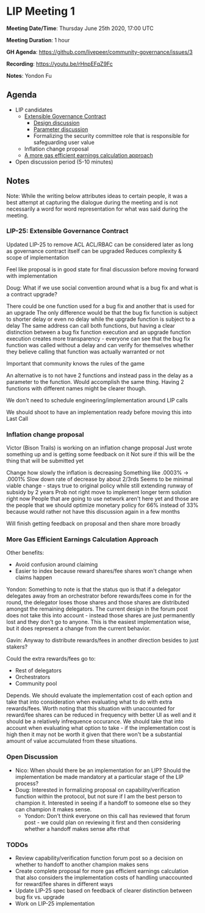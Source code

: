 # LIP Meeting 1

**Meeting Date/Time**: Thursday June 25th 2020, 17:00 UTC

**Meeting Duration**: 1 hour

**GH Agenda**: https://github.com/livepeer/community-governance/issues/3

**Recording**: https://youtu.be/rHnpEFqZ9Fc

**Notes**: Yondon Fu

## Agenda
<!-- Meeting agenda -->

- LIP candidates
    - [Extensible Governance Contract](https://github.com/livepeer/LIPs/blob/master/LIPs/LIP-25.md)
        - [Design discussion](https://github.com/livepeer/LIPs/issues/25)
        - [Parameter discussion](https://github.com/livepeer/LIPs/issues/30)
        - Formalizing the security committee role that is responsible for safeguarding user value
    - Inflation change proposal
    - [A more gas efficient earnings calculation approach](https://forum.livepeer.org/t/a-more-gas-efficient-earnings-calculation-approach/1097)
- Open discussion period (5-10 minutes)

## Notes

Note: While the writing below attributes ideas to certain people, it was a best attempt at capturing the dialogue during the meeting and is not necessarily a word for word representation for what was said during the meeting.

### LIP-25: Extensible Governance Contract

Updated LIP-25 to remove ACL
ACL/RBAC can be considered later as long as governance contract itself can be upgraded
Reduces complexity & scope of implementation

Feel like proposal is in good state for final discussion before moving forward with implementation

Doug: What if we use social convention around what is a bug fix and what is a contract upgrade?

There could be one function used for a bug fix and another that is used for an upgrade
The only difference would be that the bug fix function is subject to shorter delay or even no delay while the upgrade function is subject to a delay
The same address can call both functions, but having a clear distinction between a bug fix function execution and an upgrade function execution creates more transparency - everyone can see that the bug fix function was called without a delay and can verify for themselves whether they believe calling that function was actually warranted or not

Important that community knows the rules of the game

An alternative is to not have 2 functions and instead pass in the delay as a parameter to the function. Would accomplish the same thing. Having 2 functions with different names might be clearer though.

We don't need to schedule engineering/implementation around LIP calls

We should shoot to have an implementation ready before moving this into Last Call

### Inflation change proposal

Victor (Bison Trails) is working on an inflation change proposal
Just wrote something up and is getting some feedback on it
Not sure if this will be the thing that will be submitted yet

Change how slowly the inflation is decreasing
Something like .0003% -> .0001%
Slow down rate of decrease by about 2/3rds
Seems to be minimal viable change - stays true to original policy while still extending runway of subsidy by 2 years
Prob not right move to implement longer term solution right now
People that are going to use network aren't here yet and those are the people that we should optimize monetary policy for
66% instead of 33% because would rather not have this discussion again in a few months

Will finish getting feedback on proposal and then share more broadly

### More Gas Efficient Earnings Calculation Approach

Other benefits:
- Avoid confusion around claiming
- Easier to index because reward shares/fee shares won't change when claims happen

Yondon: Something to note is that the status quo is that if a delegator delegates away from an orchestrator before rewards/fees come in for the round, the delegator loses those shares and those shares are distributed amongst the remaining delegators. The current design in the forum post does not take this into account - instead those shares are just permanently lost and they don't go to anyone. This is the easiest implementation wise, but it does represent a change from the current behavior.

Gavin: Anyway to distribute rewards/fees in another direction besides to just stakers?

Could the extra rewards/fees go to:
- Rest of delegators
- Orchestrators
- Community pool

Depends. We should evaluate the implementation cost of each option and take that into consideration when evaluating what to do with extra rewards/fees. Worth noting that this situation with unaccounted for reward/fee shares can be reduced in frequency with better UI as well and it should be a relatively infrequence occurance. We should take that into account when evaluating what option to take - if the implementation cost is high then it may not be worth it given that there won't be a substantial amount of value accumulated from these situations.

### Open Discussion

- Nico: When should there be an implementation for an LIP? Should the implementation be made mandatory at a particular stage of the LIP process?
- Doug: Interested in formalizing proposal on capability/verification function within the protocol, but not sure if I am the best person to champion it. Interested in seeing if a handoff to someone else so they can champion it makes sense.
    - Yondon: Don't think everyone on this call has reviewed that forum post - we could plan on reviewing it first and then considering whether a handoff makes sense afte rthat 

### TODOs

- Review capability/verification function forum post so a decision on whether to handoff to another champion makes sens
- Create complete proposal for more gas efficient earnings calculation that also considers the implementation costs of handling unaccounted for reward/fee shares in different ways
- Update LIP-25 spec based on feedback of clearer distinction between bug fix vs. upgrade
- Work on LIP-25 implementation
